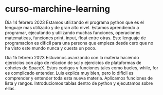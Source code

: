 # curso-marchine-learning
Dia 14 febrero 2023
Estamos utilizando el programa python que es el lenguaje mas utilizado y de gran alto nivel.
Estamos aprendiendo a programar, ejecutando y utilizando muchas funciones, operaciones matematicas, funciones print, input, float entre otras.
Este lenguaje de programacion es dificil para una persona que empieza desde cero que no ha visto este mundo nunca y cuesta un poco.

Dia 15 febrero 2023
Estuvimos avanzando con la materia haciendo ejercicios con algo de relacion de sql y ejercicios de plataformas de cohetes de SpaceX.
Estos codigos y funciones tales como bucles, while, for es complicado entender.
Luis explica muy bien, pero lo dificil es comprender y entender toda esta nueva materia.
Aplicamos funciones de lista y rangos.
Introduciomos tablas dentro de python y ejecutamos sobre ellas.

